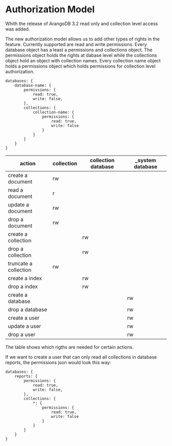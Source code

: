 Authorization Model
===================

Whith the release of ArangoDB 3.2 read only and collection level access was added.

The new authorization model allows us to add other types of rights in the feature. Currently supported are read and write permissions.
Every database object has a least a permissions and collections object. The permissions object holds the rights at dabase level while the collections object hold an object with collection names. Every collection name object holds a permissions object which holds permissions for collection level authorization.

    databases: {
        database-name: {
            permissions: {
                read: true,
                write: false,
            },
            collections: {
                collection-name: {
                    permissions: {
                        read: true,
                        write: false
                    }
                }
            }
        }
    }

| action   | collection | collection database | _system database |
|----------|------------|---------|------|
| create a document | rw |   |   |
| read a document | r |  |   |
| update a document | rw |   |   |
| drop a document | rw |   |   |
| create a collection |  | rw |   |
| drop a collection |  | rw |   |
| truncate a collection | rw |  |   |
| create a index |   | rw |   |
| drop a index |   | rw |   |
| create a database |   |   | rw |
| drop a database |   |   | rw |
| create a user |   |   | rw |
| update a user |   |   | rw |
| drop a user |   |   | rw |

The table shows which rigths are needed for certain actions.

If we want to create a user that can only read all collections in database reports, the permissions json would look this way:

    databases: {
        reports: {
            permissions: {
                read: true,
                write: false,
            },
            collections: {
                *: {
                    permissions: {
                        read: true,
                        write: false
                    }
                }
            }
        }
    }
